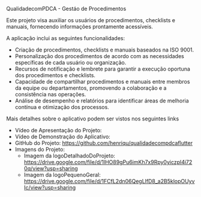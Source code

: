 QualidadecomPDCA - Gestáo de Procedimentos

Este projeto visa auxiliar os usuários de procedimentos, checklists e manuais, fornecendo informações prontamente acessíveis.

A aplicação inclui as seguintes funcionalidades:
 - Criação de procedimentos, checklists e manuais baseados na ISO 9001.
 - Personalização dos procedimentos de acordo com as necessidades específicas de cada usuário ou organização.
 - Recursos de notificação e lembrete para garantir a execução oportuna dos procedimentos e checklists.
 - Capacidade de compartilhar procedimentos e manuais entre membros da equipe ou departamentos, promovendo a colaboração e a consistência nas operações.
 - Análise de desempenho e relatórios para identificar áreas de melhoria contínua e otimização dos processos.

 Mais detalhes sobre o aplicativo podem ser vistos nos seguintes links

  - Vídeo de Apresentação do Projeto:
  - Vídeo de Demonstração do Aplicativo: 
  - GitHub do Projeto: https://github.com/henriqu/qualidadecompdcaflutter
  - Imagens do Projeto:
     - Imagem da logoDetalhadoDoProjeto: https://drive.google.com/file/d/1lHO89gPu6imKh7x9Rpy0yiczpl4i720q/view?usp=sharing
     - Imagem da logoPequenoGeral: https://drive.google.com/file/d/1FCfL2dn06QegLlfD8_a2B5klopOUyvIc/view?usp=sharing